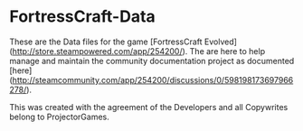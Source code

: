 # FortressCraft-Data

These are the Data files for the game [FortressCraft Evolved] (http://store.steampowered.com/app/254200/). The are here to help manage and maintain the community documentation project as documented [here] (http://steamcommunity.com/app/254200/discussions/0/598198173697966278/). 

This was created with the agreement of the Developers and all Copywrites belong to ProjectorGames.
